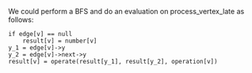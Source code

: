 We could perform a BFS and do an evaluation on process_vertex_late as follows:
```
if edge[v] == null
    result[v] = number[v] 
y_1 = edge[v]->y
y_2 = edge[v]->next->y
result[v] = operate(result[y_1], result[y_2], operation[v])
```

